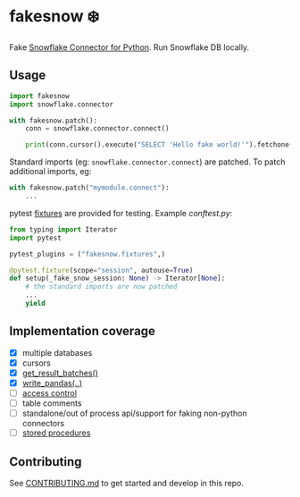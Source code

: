 # fakesnow ❄️

Fake [Snowflake Connector for Python](https://docs.snowflake.com/en/user-guide/python-connector). Run Snowflake DB locally.

## Usage

```python
import fakesnow
import snowflake.connector

with fakesnow.patch():
    conn = snowflake.connector.connect()

    print(conn.cursor().execute("SELECT 'Hello fake world!'").fetchone())
```

Standard imports (eg: `snowflake.connector.connect`) are patched. To patch additional imports, eg:

```python
with fakesnow.patch("mymodule.connect"):
    ...
```

pytest [fixtures](fakesnow/fixtures.py) are provided for testing. Example _conftest.py_:

```python
from typing import Iterator
import pytest

pytest_plugins = ("fakesnow.fixtures",)

@pytest.fixture(scope="session", autouse=True)
def setup(_fake_snow_session: None) -> Iterator[None]:
    # the standard imports are now patched
    ...
    yield
```

## Implementation coverage

- [x] multiple databases
- [x] cursors
- [x] [get_result_batches()](https://docs.snowflake.com/en/user-guide/python-connector-api#get_result_batches)
- [x] [write_pandas(..)](https://docs.snowflake.com/en/user-guide/python-connector-api#write_pandas)
- [ ] [access control](https://docs.snowflake.com/en/user-guide/security-access-control-overview)
- [ ] table comments
- [ ] standalone/out of process api/support for faking non-python connectors
- [ ] [stored procedures](https://docs.snowflake.com/en/sql-reference/stored-procedures)

## Contributing

See [CONTRIBUTING.md](CONTRIBUTING.md) to get started and develop in this repo.
